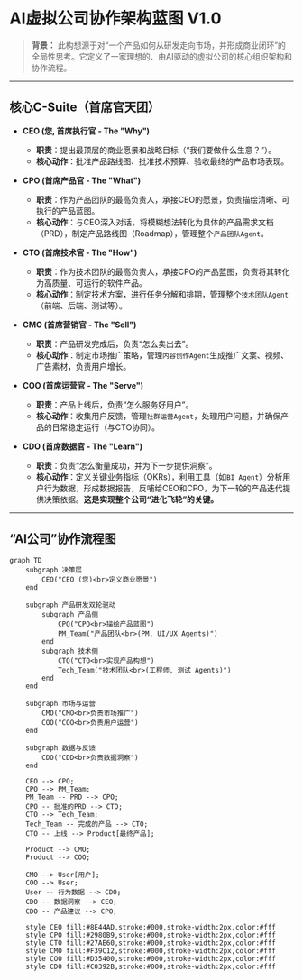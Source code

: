 # AI虚拟公司协作架构蓝图 V1.0

> **背景：** 此构想源于对“一个产品如何从研发走向市场，并形成商业闭环”的全局性思考。它定义了一家理想的、由AI驱动的虚拟公司的核心组织架构和协作流程。

---

## **核心C-Suite（首席官天团）**

*   **CEO (您, 首席执行官 - The "Why")**
    *   **职责**：提出最顶层的商业愿景和战略目标（“我们要做什么生意？”）。
    *   **核心动作**：批准产品路线图、批准技术预算、验收最终的产品市场表现。

*   **CPO (首席产品官 - The "What")**
    *   **职责**：作为产品团队的最高负责人，承接CEO的愿景，负责描绘清晰、可执行的产品蓝图。
    *   **核心动作**：与CEO深入对话，将模糊想法转化为具体的产品需求文档（PRD），制定产品路线图（Roadmap），管理整个`产品团队Agent`。

*   **CTO (首席技术官 - The "How")**
    *   **职责**：作为技术团队的最高负责人，承接CPO的产品蓝图，负责将其转化为高质量、可运行的软件产品。
    *   **核心动作**：制定技术方案，进行任务分解和排期，管理整个`技术团队Agent`（前端、后端、测试等）。

*   **CMO (首席营销官 - The "Sell")**
    *   **职责**：产品研发完成后，负责“怎么卖出去”。
    *   **核心动作**：制定市场推广策略，管理`内容创作Agent`生成推广文案、视频、广告素材，负责用户增长。

*   **COO (首席运营官 - The "Serve")**
    *   **职责**：产品上线后，负责“怎么服务好用户”。
    *   **核心动作**：收集用户反馈，管理`社群运营Agent`，处理用户问题，并确保产品的日常稳定运行（与CTO协同）。

*   **CDO (首席数据官 - The "Learn")**
    *   **职责**：负责“怎么衡量成功，并为下一步提供洞察”。
    *   **核心动作**：定义关键业务指标（OKRs），利用工具（如`BI Agent`）分析用户行为数据，形成数据报告，反哺给CEO和CPO，为下一轮的产品迭代提供决策依据。**这是实现整个公司“进化飞轮”的关键。**

---

## **“AI公司”协作流程图**

```mermaid
graph TD
    subgraph 决策层
        CEO("CEO (您)<br>定义商业愿景")
    end

    subgraph 产品研发双轮驱动
        subgraph 产品侧
            CPO("CPO<br>描绘产品蓝图")
            PM_Team("产品团队<br>(PM, UI/UX Agents)")
        end
        subgraph 技术侧
            CTO("CTO<br>实现产品构想")
            Tech_Team("技术团队<br>(工程师, 测试 Agents)")
        end
    end

    subgraph 市场与运营
        CMO("CMO<br>负责市场推广")
        COO("COO<br>负责用户运营")
    end
    
    subgraph 数据与反馈
        CDO("CDD<br>负责数据洞察")
    end

    CEO --> CPO;
    CPO --> PM_Team;
    PM_Team -- PRD --> CPO;
    CPO -- 批准的PRD --> CTO;
    CTO --> Tech_Team;
    Tech_Team -- 完成的产品 --> CTO;
    CTO -- 上线 --> Product[最终产品];
    
    Product --> CMO;
    Product --> COO;

    CMO --> User[用户];
    COO --> User;
    User -- 行为数据 --> CDO;
    CDO -- 数据洞察 --> CEO;
    CDO -- 产品建议 --> CPO;

    style CEO fill:#8E44AD,stroke:#000,stroke-width:2px,color:#fff
    style CPO fill:#2980B9,stroke:#000,stroke-width:2px,color:#fff
    style CTO fill:#27AE60,stroke:#000,stroke-width:2px,color:#fff
    style CMO fill:#F39C12,stroke:#000,stroke-width:2px,color:#fff
    style COO fill:#D35400,stroke:#000,stroke-width:2px,color:#fff
    style CDO fill:#C0392B,stroke:#000,stroke-width:2px,color:#fff
``` 